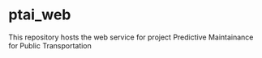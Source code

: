 # ptai_web
This repository hosts the web service for project Predictive Maintainance for Public Transportation
